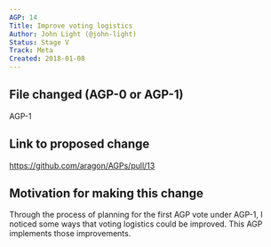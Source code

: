 ```yaml
---
AGP: 14
Title: Improve voting logistics
Author: John Light (@john-light)
Status: Stage V
Track: Meta
Created: 2018-01-08
---
```


## File changed (AGP-0 or AGP-1)

AGP-1

## Link to proposed change

https://github.com/aragon/AGPs/pull/13

## Motivation for making this change

Through the process of planning for the first AGP vote under AGP-1, I noticed some ways that voting logistics could be improved. This AGP implements those improvements.
